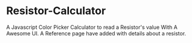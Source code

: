 # Resistor-Calculator
A Javascript Color Picker Calculator to read a Resistor's value With A Awesome UI. A Reference page have added with details about a resistor.
